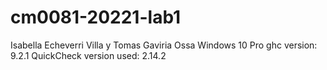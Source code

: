 # cm0081-20221-lab1
Isabella Echeverri Villa y Tomas Gaviria Ossa Windows 10 Pro ghc version: 9.2.1 QuickCheck version used: 2.14.2
